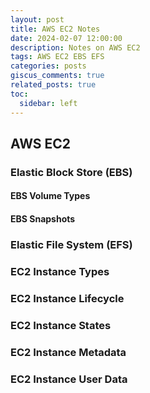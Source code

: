 ```yaml
---
layout: post
title: AWS EC2 Notes
date: 2024-02-07 12:00:00
description: Notes on AWS EC2
tags: AWS EC2 EBS EFS 
categories: posts
giscus_comments: true
related_posts: true
toc:
  sidebar: left
---
```



## AWS EC2

### Elastic Block Store (EBS)

#### EBS Volume Types

#### EBS Snapshots

### Elastic File System (EFS)

### EC2 Instance Types

### EC2 Instance Lifecycle

### EC2 Instance States

### EC2 Instance Metadata

### EC2 Instance User Data


